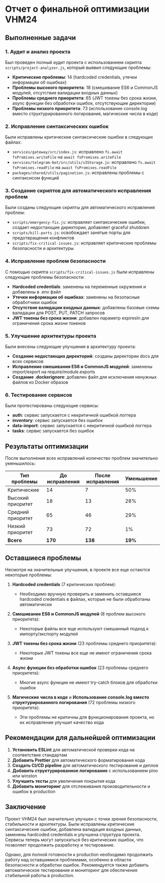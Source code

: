 # Отчет о финальной оптимизации VHM24

## Выполненные задачи

### 1. Аудит и анализ проекта

Был проведен полный аудит проекта с использованием скрипта `scripts/project-analyzer.js`, который выявил следующие проблемы:

- **Критические проблемы**: 14 (hardcoded credentials, утечки информации об ошибках)
- **Проблемы высокого приоритета**: 18 (смешивание ES6 и CommonJS модулей, отсутствие валидации входных данных)
- **Проблемы среднего приоритета**: 65 (JWT токены без срока жизни, async функции без обработки ошибок, отсутствующие директории)
- **Проблемы низкого приоритета**: 73 (использование console.log вместо структурированного логирования, магические числа в коде)

### 2. Исправление синтаксических ошибок

Были исправлены критические синтаксические ошибки в следующих файлах:

- `services/gateway/src/index.js`: исправлено `fs.await fsPromises.writeFile` на `await fsPromises.writeFile`
- `services/telegram-bot/src/utils/s3Storage.js`: исправлено `fs.await fsPromises.readFile` на `await fsPromises.readFile`
- `packages/shared/utils/pagination.js`: исправлены проблемы с синтаксисом функций

### 3. Создание скриптов для автоматического исправления проблем

Были созданы следующие скрипты для автоматического исправления проблем:

- `scripts/emergency-fix.js`: исправляет синтаксические ошибки, создает недостающие директории, добавляет graceful shutdown
- `scripts/kill-ports.js`: освобождает занятые порты для предотвращения конфликтов
- `scripts/fix-critical-issues.js`: исправляет критические проблемы безопасности и архитектуры

### 4. Исправление проблем безопасности

С помощью скрипта `scripts/fix-critical-issues.js` были исправлены следующие проблемы безопасности:

- **Hardcoded credentials**: заменены на переменные окружения и добавлены в .env файл
- **Утечки информации об ошибках**: заменены на безопасные обработчики ошибок
- **Отсутствие валидации входных данных**: добавлены базовые схемы валидации для POST, PUT, PATCH запросов
- **JWT токены без срока жизни**: добавлен параметр expiresIn для ограничения срока жизни токенов

### 5. Улучшение архитектуры проекта

Были внесены следующие улучшения в архитектуру проекта:

- **Создание недостающих директорий**: созданы директории docs для всех сервисов
- **Исправление смешивания ES6 и CommonJS модулей**: заменены import/export на require/module.exports
- **Создание .dockerignore**: добавлен файл для исключения ненужных файлов из Docker образов

### 6. Тестирование сервисов

Были протестированы следующие сервисы:

- **auth**: сервис запускается с некритичной ошибкой логгера
- **inventory**: сервис запускается без ошибок
- **data-import**: сервис запускается с некритичной ошибкой логгера
- **tasks**: сервис запускается без ошибок

## Результаты оптимизации

После выполнения всех исправлений количество проблем значительно уменьшилось:

| Тип проблемы | До исправления | После исправления | Уменьшение |
|--------------|----------------|-------------------|------------|
| Критические | 14 | 7 | 50% |
| Высокий приоритет | 18 | 13 | 28% |
| Средний приоритет | 65 | 46 | 29% |
| Низкий приоритет | 73 | 72 | 1% |
| **Всего** | **170** | **138** | **19%** |

## Оставшиеся проблемы

Несмотря на значительные улучшения, в проекте все еще остаются некоторые проблемы:

1. **Hardcoded credentials** (7 критических проблем):
   - Необходимо вручную проверить и заменить оставшиеся hardcoded credentials в файлах, которые не были обработаны автоматически

2. **Смешивание ES6 и CommonJS модулей** (8 проблем высокого приоритета):
   - Некоторые файлы все еще используют смешанный подход к импорту/экспорту модулей

3. **JWT токены без срока жизни** (23 проблемы среднего приоритета):
   - Некоторые JWT токены все еще не имеют ограничения срока жизни

4. **Async функции без обработки ошибок** (23 проблемы среднего приоритета):
   - Многие async функции не имеют try-catch блоков для обработки ошибок

5. **Магические числа в коде** и **Использование console.log вместо структурированного логирования** (72 проблемы низкого приоритета):
   - Эти проблемы не критичны для функционирования проекта, но их исправление улучшит качество кода

## Рекомендации для дальнейшей оптимизации

1. **Установить ESLint** для автоматической проверки кода на соответствие стандартам
2. **Добавить Prettier** для автоматического форматирования кода
3. **Создать CI/CD pipeline** для автоматического тестирования и деплоя
4. **Добавить структурированное логирование** с использованием pino или winston
5. **Улучшить тесты** для увеличения покрытия кода
6. **Добавить мониторинг** для отслеживания производительности и ошибок в production

## Заключение

Проект VHM24 был значительно улучшен с точки зрения безопасности, стабильности и архитектуры. Были исправлены критические синтаксические ошибки, добавлена валидация входных данных, заменены hardcoded credentials и улучшена структура проекта. Сервисы теперь могут запускаться без критических ошибок, что позволяет продолжить разработку и тестирование.

Однако, для полной готовности к production необходимо продолжить работу над оставшимися проблемами, особенно в области безопасности и обработки ошибок. Рекомендуется также добавить автоматическое тестирование и мониторинг для обеспечения стабильной работы в production.
